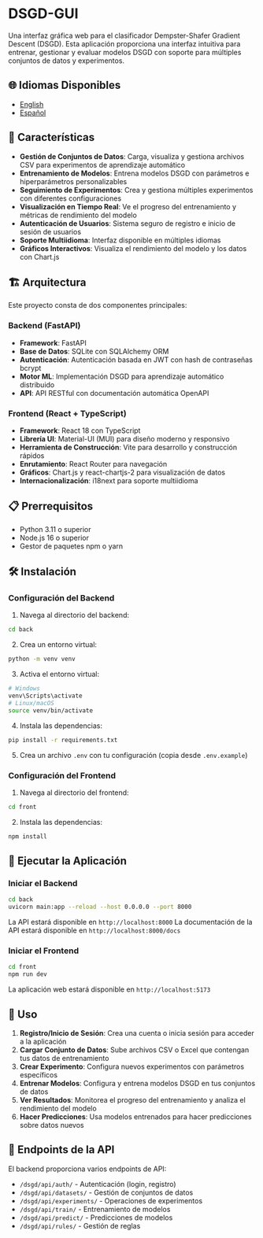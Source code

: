 # DSGD-GUI

Una interfaz gráfica web para el clasificador Dempster-Shafer Gradient Descent (DSGD). Esta aplicación proporciona una interfaz intuitiva para entrenar, gestionar y evaluar modelos DSGD con soporte para múltiples conjuntos de datos y experimentos.

## 🌐 Idiomas Disponibles

- [English](README.md)
- [Español](README.es.md)

## 🚀 Características

- **Gestión de Conjuntos de Datos**: Carga, visualiza y gestiona archivos CSV para experimentos de aprendizaje automático
- **Entrenamiento de Modelos**: Entrena modelos DSGD con parámetros e hiperparámetros personalizables
- **Seguimiento de Experimentos**: Crea y gestiona múltiples experimentos con diferentes configuraciones
- **Visualización en Tiempo Real**: Ve el progreso del entrenamiento y métricas de rendimiento del modelo
- **Autenticación de Usuarios**: Sistema seguro de registro e inicio de sesión de usuarios
- **Soporte Multiidioma**: Interfaz disponible en múltiples idiomas
- **Gráficos Interactivos**: Visualiza el rendimiento del modelo y los datos con Chart.js

## 🏗️ Arquitectura

Este proyecto consta de dos componentes principales:

### Backend (FastAPI)
- **Framework**: FastAPI 
- **Base de Datos**: SQLite con SQLAlchemy ORM
- **Autenticación**: Autenticación basada en JWT con hash de contraseñas bcrypt
- **Motor ML**: Implementación DSGD para aprendizaje automático distribuido
- **API**: API RESTful con documentación automática OpenAPI

### Frontend (React + TypeScript)
- **Framework**: React 18 con TypeScript
- **Librería UI**: Material-UI (MUI) para diseño moderno y responsivo
- **Herramienta de Construcción**: Vite para desarrollo y construcción rápidos
- **Enrutamiento**: React Router para navegación
- **Gráficos**: Chart.js y react-chartjs-2 para visualización de datos
- **Internacionalización**: i18next para soporte multiidioma

## 📋 Prerrequisitos

- Python 3.11 o superior
- Node.js 16 o superior
- Gestor de paquetes npm o yarn

## 🛠️ Instalación

### Configuración del Backend

1. Navega al directorio del backend:
```bash
cd back
```

2. Crea un entorno virtual:
```bash
python -m venv venv
```

3. Activa el entorno virtual:
```bash
# Windows
venv\Scripts\activate
# Linux/macOS
source venv/bin/activate
```

4. Instala las dependencias:
```bash
pip install -r requirements.txt
```

5. Crea un archivo `.env` con tu configuración (copia desde `.env.example`)

### Configuración del Frontend

1. Navega al directorio del frontend:
```bash
cd front
```

2. Instala las dependencias:
```bash
npm install
```

## 🚀 Ejecutar la Aplicación

### Iniciar el Backend

```bash
cd back
uvicorn main:app --reload --host 0.0.0.0 --port 8000
```

La API estará disponible en `http://localhost:8000`
La documentación de la API estará disponible en `http://localhost:8000/docs`

### Iniciar el Frontend

```bash
cd front
npm run dev
```

La aplicación web estará disponible en `http://localhost:5173`

## 📖 Uso

1. **Registro/Inicio de Sesión**: Crea una cuenta o inicia sesión para acceder a la aplicación
2. **Cargar Conjunto de Datos**: Sube archivos CSV o Excel que contengan tus datos de entrenamiento
3. **Crear Experimento**: Configura nuevos experimentos con parámetros específicos
4. **Entrenar Modelos**: Configura y entrena modelos DSGD en tus conjuntos de datos
5. **Ver Resultados**: Monitorea el progreso del entrenamiento y analiza el rendimiento del modelo
6. **Hacer Predicciones**: Usa modelos entrenados para hacer predicciones sobre datos nuevos

## 🔧 Endpoints de la API

El backend proporciona varios endpoints de API:

- `/dsgd/api/auth/` - Autenticación (login, registro)
- `/dsgd/api/datasets/` - Gestión de conjuntos de datos
- `/dsgd/api/experiments/` - Operaciones de experimentos
- `/dsgd/api/train/` - Entrenamiento de modelos
- `/dsgd/api/predict/` - Predicciones de modelos
- `/dsgd/api/rules/` - Gestión de reglas

